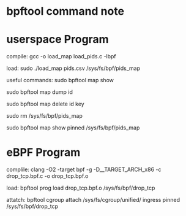 # bpftool command note

# userspace Program
compile: gcc -o load_map load_pids.c -lbpf

load: sudo ./load_map pids.csv /sys/fs/bpf/pids_map

useful commands:
sudo bpftool map show

sudo bpftool map dump id <id>

sudo bpftool map delete id <id> key <key>

sudo rm /sys/fs/bpf/pids_map

sudo bpftool map show pinned /sys/fs/bpf/pids_map

# eBPF Program
complile: clang -O2 -target bpf -g -D__TARGET_ARCH_x86 -c drop_tcp.bpf.c -o drop_tcp.bpf.o


load: bpftool prog load drop_tcp.bpf.o /sys/fs/bpf/drop_tcp

attatch: bpftool cgroup attach /sys/fs/cgroup/unified/ ingress pinned /sys/fs/bpf/drop_tcp
